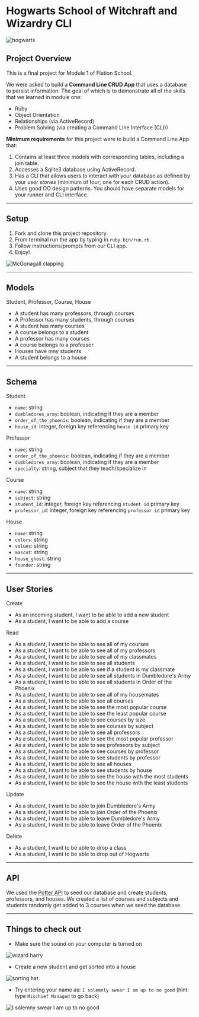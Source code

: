 Hogwarts School of Witchraft and Wizardry CLI
========================

![hogwarts](https://cdn.gbposters.com/media/catalog/product/cache/1/image/9df78eab33525d08d6e5fb8d27136e95/f/p/fp4759-harry-potter-hogwarts-day_1.jpg)

## Project Overview

This is a final project for Module 1 of Flation School.

We were asked to build a **Command Line CRUD App** that uses a database to persist information. The goal of which is to demonstrate all of the skills that we learned in module one:

- Ruby
- Object Orientation
- Relationships (via ActiveRecord)
- Problem Solving (via creating a Command Line Interface (CLI))

**Minimum requirements** for this project were to build a Command Line App that:

1. Contains at least three models with corresponding tables, including a join table.
2. Accesses a Sqlite3 database using ActiveRecord.
3. Has a CLI that allows users to interact with your database as defined by your _user stories_ (minimum of four; one for each CRUD action).
4. Uses good OO design patterns. You should have separate models for your runner and CLI interface.

---

## Setup

1. Fork and clone this project repository.
2. From terminal run the app by typing in `ruby bin/run.rb`.
3. Follow instructions/prompts from our CLI app.
4. Enjoy!

![McGonagall clapping](https://media.giphy.com/media/PXvCWUnmqVdks/giphy.gif)


---

## Models

Student, Professor, Course, House
* A student has many professors, through courses
* A Professor has many students, through courses
* A student has many courses
* A course belongs to a student
* A professor has many courses
* A course belongs to a professor
* Houses have mny students
* A student belongs to a house

---

## Schema

Student
* `name`: string
* `dumbledores_army`: boolean, indicating if they are a member
* `order_of_the_phoenix`: boolean, indicating if they are a member
* `house_id`: integer, foreign key referencing `house id` primary key

Professor
* `name`: string
* `order_of_the_phoenix`: boolean, indicating if they are a member
* `dumbledores_army`: boolean, indicating if they are a member
* `specialty`: string, subject that they teach/specialize in

Course
* `name`: string
* `subject`: string
* `student_id`: integer, foreign key referencing `student id` primary key
* `professor_id`: integer, foreign key referencing `professor id` primary key

House
* `name`: string
* `colors`: string
* `values`: string
* `mascot`: string
* `house_ghost`: string
* `founder`: string

---

## User Stories

Create
* As an incoming student, I want to be able to add a new student
* As a student, I want to be able to add a course

Read
* As a student, I want to be able to see all of my courses
* As a student, I want to be able to see all of my professors
* As a student, I want to be able to see all of my classmates
* As a student, I want to be able to see all students
* As a student, I want to be able to see if a student is my classmate
* As a student, I want to be able to see all students in Dumbledore's Army
* As a student, I want to be able to see all students in Order of the Phoenix
* As a student, I want to be able to see all of my housemates
* As a student, I want to be able to see all courses
* As a student, I want to be able to see the most popular course
* As a student, I want to be able to see the least popular course
* As a student, I want to be able to see courses by size
* As a student, I want to be able to see courses by subject
* As a student, I want to be able to see all professors
* As a student, I want to be able to see the most popular professor
* As a student, I want to be able to see professors by subject
* As a student, I want to be able to see courses by professor
* As a student, I want to be able to see students by professor
* As a student, I want to be able to see all houses
* As a student, I want to be able to see students by house
* As a student, I want to be able to see the house with the most students
* As a student, I want to be able to see the house with the least students

Update
* As a student, I want to be able to join Dumbledore's Army
* As a student, I want to be able to join Order of the Phoenix
* As a student, I want to be able to leave Dumbledore's Army
* As a student, I want to be able to leave Order of the Phoenix

Delete
* As a student, I want to be able to drop a class
* As a student, I want to be able to drop out of Hogwarts

---

## API

We used the [Potter API](https://www.potterapi.com/) to seed our database and create students, professors, and houses. We created a list of courses and subjects and students randomly get added to 3 courses when we seed the database.

---

## Things to check out

* Make sure the sound on your computer is turned on

![wizard harry](https://media.giphy.com/media/eax0rh3OERAYg/giphy.gif)

* Create a new student and get sorted into a house

![sorting hat](https://media.giphy.com/media/Tl2AK8HOHj7SU/giphy.gif)

* Try entering your name as: `I solemnly swear I am up to no good` (hint: type `Mischief Managed` to go back)

![I solemny swear I am up to no good](http://giphygifs.s3.amazonaws.com/media/NsXfE1pDj0ZNu/giphy.gif)